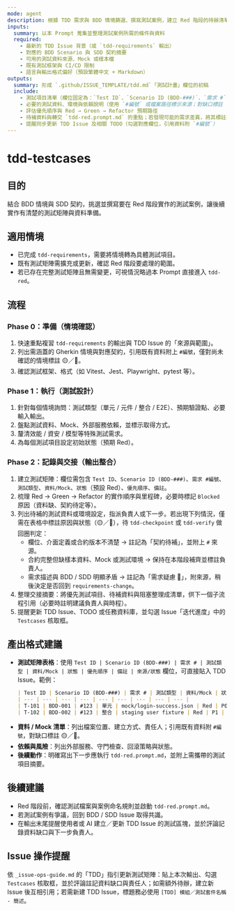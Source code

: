 ```yaml
---
mode: agent
description: 根據 TDD 需求與 BDD 情境篩選、撰寫測試案例，建立 Red 階段的待辦清單
inputs:
  summary: 以本 Prompt 蒐集並整理測試案例所需的條件與資料
  required:
    - 最新的 TDD Issue 背景（或 `tdd-requirements` 輸出）
    - 對應的 BDD Scenario 與 SDD 契約摘要
    - 可用的測試資料來源、Mock 或樣本檔
    - 既有測試框架與 CI/CD 限制
    - 語言與輸出格式偏好（預設繁體中文 + Markdown）
outputs:
  summary: 形成 `.github/ISSUE_TEMPLATE/tdd.md`「測試計畫」欄位的初稿
  include:
    - 測試項目清單（欄位固定為：`Test ID`、`Scenario ID (BDD-###)`、`需求 #`、`測試類型`、`資料/Mock`、`狀態`、`優先順序`、`備註`，引用既有資料附上 `#編號`，僅對尚未確認的資訊標註 🟡／🔴）
    - 必要的測試資料、環境與依賴說明（使用 `#編號` 或檔案路徑標示來源；對缺口標註 🟡／🔴）
    - 評估優先順序與 Red → Green → Refactor 預期路徑
    - 待補資料與轉交 `tdd-red.prompt.md` 的重點；若發現可能的需求差異，將其標註為 🔴 供後續決策
    - 提醒同步更新 TDD Issue 及相關 TODO（勾選對應欄位，引用資料附 `#編號`）
---
```


# tdd-testcases

## 目的

結合 BDD 情境與 SDD 契約，挑選並撰寫要在 Red 階段實作的測試案例，讓後續實作有清楚的測試矩陣與資料準備。

## 適用情境
- 已完成 `tdd-requirements`，需要將情境轉為具體測試項目。
- 既有測試矩陣需擴充或更新，確認 Red 階段要處理的範圍。
- 若已存在完整測試矩陣且無需變更，可視情況略過本 Prompt 直接進入 `tdd-red`。

## 流程

### Phase 0：準備（情境確認）
1. 快速重點複習 `tdd-requirements` 的輸出與 TDD Issue 的「來源與範圍」。
2. 列出需涵蓋的 Gherkin 情境與對應契約，引用既有資料附上 `#編號`，僅對尚未確認的情境標註 🟡／🔴。
3. 確認測試框架、格式（如 Vitest、Jest、Playwright、pytest 等）。

### Phase 1：執行（測試設計）
1. 針對每個情境詢問：測試類型（單元 / 元件 / 整合 / E2E）、預期驗證點、必要輸入輸出。
2. 盤點測試資料、Mock、外部服務依賴，並標示取得方式。
3. 釐清效能 / 資安 / 模型等特殊測試需求。
4. 為每個測試項目設定初始狀態（預期 Red）。

### Phase 2：記錄與交接（輸出整合）
1. 建立測試矩陣：欄位需包含 `Test ID`、`Scenario ID (BDD-###)`、`需求 #編號`、`測試類型`、`資料/Mock`、`狀態`（預設 Red）、`優先順序`、`備註`。
2. 梳理 Red → Green → Refactor 的實作順序與里程碑，必要時標記 `Blocked` 原因（資料缺、契約待定等）。
3. 列出待補的測試資料或環境設定，指派負責人或下一步。若出現下列情況，僅需在表格中標註原因與狀態（🟡／🔴），待 `tdd-checkpoint` 或 `tdd-verify` 做回圈判定：
   - 欄位、介面定義或合約版本不清楚 → 註記為「契約待補」，並附上 `#` 來源。
   - 合約完整但缺樣本資料、Mock 或測試環境 → 保持在本階段補齊並標註負責人。
   - 需求描述與 BDD / SDD 明顯矛盾 → 註記為「需求疑慮 🔴」，附來源，稍後決定是否回到 `requirements-change`。
4. 整理交接摘要：將優先測試項目、待補資料與阻塞整理成清單，供下一個子流程引用（必要時註明建議負責人與時程）。
5. 提醒更新 TDD Issue、TODO 或任務資料庫，並勾選 Issue「迭代進度」中的 `Testcases` 核取框。

## 產出格式建議

- **測試矩陣表格**：使用 `Test ID | Scenario ID (BDD-###) | 需求 # | 測試類型 | 資料/Mock | 狀態 | 優先順序 | 備註 | 來源/狀態` 欄位，可直接貼入 TDD Issue。範例：
  ```markdown
  | Test ID | Scenario ID (BDD-###) | 需求 # | 測試類型 | 資料/Mock | 狀態 | 優先順序 | 備註 | 來源/狀態 |
  | --- | --- | --- | --- | --- | --- | --- | --- | --- |
  | T-101 | BDD-001 | #123 | 單元 | mock/login-success.json | Red | P0 | 主要成功路徑 | #123 |
  | T-102 | BDD-002 | #123 | 整合 | staging user fixture | Red | P1 | OTP 逾時案例 | 使用者口頭說明 🔴 |
  ```
- **資料 / Mock 清單**：列出檔案位置、建立方式、責任人；引用既有資料附 `#編號`，對缺口標註 🟡／🔴。
- **依賴與風險**：列出外部服務、守門檢查、回滾策略與狀態。
- **後續動作**：明確寫出下一步應執行 `tdd-red.prompt.md`，並附上需攜帶的測試項目摘要。

## 後續建議

- Red 階段前，確認測試檔案與案例命名規則並啟動 `tdd-red.prompt.md`。
- 若測試案例有爭議，回到 BDD / SDD Issue 取得共識。
- 在輸出末尾提醒使用者或 AI 建立／更新 TDD Issue 的測試區塊，並於評論記錄資料缺口與下一步負責人。

## Issue 操作提醒

依 `_issue-ops-guide.md` 的「TDD」指引更新測試矩陣：貼上本次輸出、勾選 `Testcases` 核取框，並於評論註記資料缺口與責任人；如需額外待辦，建立新 Issue 後互相引用；若需新建 TDD Issue，標題務必使用 `[TDD] 模組／測試套件名稱 - 簡述`。
